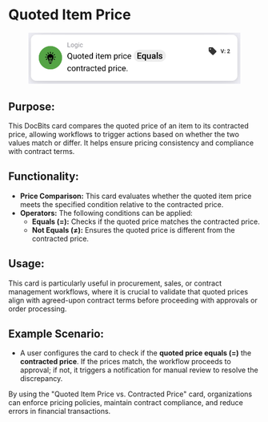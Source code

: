 # Quoted Item Price

<figure><img src="../../../../.gitbook/assets/image (3) (1) (1) (1).png" alt="" width="563"><figcaption></figcaption></figure>

## **Purpose:**

This DocBits card compares the quoted price of an item to its contracted price, allowing workflows to trigger actions based on whether the two values match or differ. It helps ensure pricing consistency and compliance with contract terms.

## **Functionality:**

* **Price Comparison:** This card evaluates whether the quoted item price meets the specified condition relative to the contracted price.
* **Operators:** The following conditions can be applied:
  * **Equals (=):** Checks if the quoted price matches the contracted price.
  * **Not Equals (≠):** Ensures the quoted price is different from the contracted price.

## **Usage:**

This card is particularly useful in procurement, sales, or contract management workflows, where it is crucial to validate that quoted prices align with agreed-upon contract terms before proceeding with approvals or order processing.

## **Example Scenario:**

* A user configures the card to check if the **quoted price equals (=)** the **contracted price**. If the prices match, the workflow proceeds to approval; if not, it triggers a notification for manual review to resolve the discrepancy.

By using the "Quoted Item Price vs. Contracted Price" card, organizations can enforce pricing policies, maintain contract compliance, and reduce errors in financial transactions.
